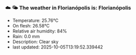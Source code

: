 ### ☁️ 🌤️  The weather in Florianópolis is: Florianópolis

- Temperature: 25.76°C
- On flesh: 26.58°C
- Relative air humidity: 84%
- Rain: 0.0 mm
- Description: Clear sky
- last updated: 2025-10-05T13:19:52.339442
